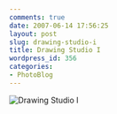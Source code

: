 ```yaml
---
comments: true
date: 2007-06-14 17:56:25
layout: post
slug: drawing-studio-i
title: Drawing Studio I
wordpress_id: 356
categories:
- PhotoBlog
---
```


![Drawing Studio I](http://ryanfitzer.com/main/wp-content/uploads/2007/06/drawingstudio.jpg)
